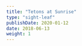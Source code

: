 ```yaml
---
title: "Tetons at Sunrise"
type: "sight-leaf"
publishDate: 2020-01-12
date: 2018-06-13
weight: 1
---
```

